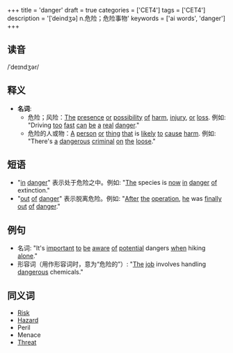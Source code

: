 +++
title = 'danger'
draft = true
categories = ['CET4']
tags = ['CET4']
description = '[ˈdeindʒə] n.危险；危险事物'
keywords = ['ai words', 'danger']
+++

## 读音
/ˈdeɪndʒər/

## 释义
- **名词**:
    - 危险；风险：[The](/post/the/) [presence](/post/presence/) [or](/post/or/) [possibility](/post/possibility/) [of](/post/of/) [harm](/post/harm/), [injury](/post/injury/), [or](/post/or/) [loss](/post/loss/). 例如: "Driving [too](/post/too/) [fast](/post/fast/) [can](/post/can/) [be](/post/be/) [a](/post/a/) [real](/post/real/) [danger](/post/danger/)."
    - 危险的人或物：[A](/post/a/) [person](/post/person/) [or](/post/or/) [thing](/post/thing/) [that](/post/that/) is [likely](/post/likely/) [to](/post/to/) [cause](/post/cause/) [harm](/post/harm/). 例如: "There's [a](/post/a/) [dangerous](/post/dangerous/) [criminal](/post/criminal/) [on](/post/on/) [the](/post/the/) [loose](/post/loose/)."

## 短语
- "[in](/post/in/) [danger](/post/danger/)" 表示处于危险之中。例如: "[The](/post/the/) species is [now](/post/now/) [in](/post/in/) [danger](/post/danger/) [of](/post/of/) extinction."
- "[out](/post/out/) [of](/post/of/) [danger](/post/danger/)" 表示脱离危险。例如: "[After](/post/after/) [the](/post/the/) [operation](/post/operation/), [he](/post/he/) was [finally](/post/finally/) [out](/post/out/) [of](/post/of/) [danger](/post/danger/)."

## 例句
- 名词: "It's [important](/post/important/) [to](/post/to/) [be](/post/be/) [aware](/post/aware/) [of](/post/of/) [potential](/post/potential/) dangers [when](/post/when/) hiking [alone](/post/alone/)."
- 形容词（用作形容词时，意为“危险的”）: "[The](/post/the/) [job](/post/job/) involves handling [dangerous](/post/dangerous/) chemicals."

## 同义词
- [Risk](/post/risk/)
- [Hazard](/post/hazard/)
- Peril
- Menace
- [Threat](/post/threat/)
